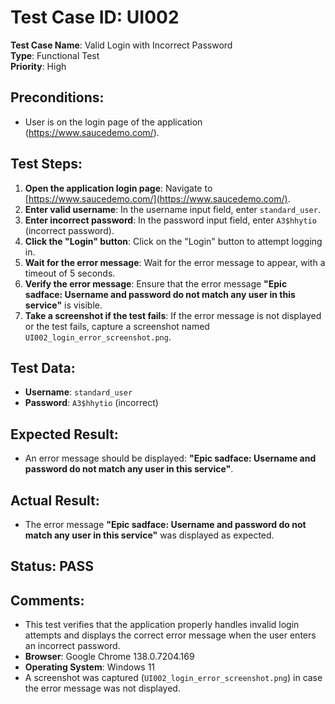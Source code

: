 # Test Case ID: UI002  
**Test Case Name**: Valid Login with Incorrect Password  
**Type**: Functional Test  
**Priority**: High  

## Preconditions:

- User is on the login page of the application (https://www.saucedemo.com/).

## Test Steps:

1. **Open the application login page**: Navigate to [https://www.saucedemo.com/](https://www.saucedemo.com/).
2. **Enter valid username**: In the username input field, enter `standard_user`.
3. **Enter incorrect password**: In the password input field, enter `A3$hhytio` (incorrect password).
4. **Click the "Login" button**: Click on the "Login" button to attempt logging in.
5. **Wait for the error message**: Wait for the error message to appear, with a timeout of 5 seconds.
6. **Verify the error message**: Ensure that the error message **"Epic sadface: Username and password do not match any user in this service"** is visible.
7. **Take a screenshot if the test fails**: If the error message is not displayed or the test fails, capture a screenshot named `UI002_login_error_screenshot.png`.

## Test Data:

- **Username**: `standard_user`
- **Password**: `A3$hhytio` (incorrect)

## Expected Result:

- An error message should be displayed: **"Epic sadface: Username and password do not match any user in this service"**.

## Actual Result:

- The error message **"Epic sadface: Username and password do not match any user in this service"** was displayed as expected.

## Status: PASS

## Comments:

- This test verifies that the application properly handles invalid login attempts and displays the correct error message when the user enters an incorrect password.
- **Browser**: Google Chrome 138.0.7204.169  
- **Operating System**: Windows 11
- A screenshot was captured (`UI002_login_error_screenshot.png`) in case the error message was not displayed.
